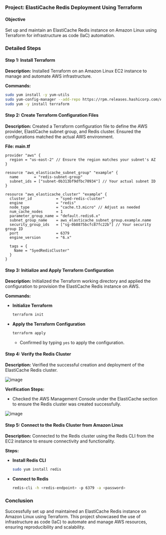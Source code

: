 ### Project: ElastiCache Redis Deployment Using Terraform

#### Objective
Set up and maintain an ElastiCache Redis instance on Amazon Linux using Terraform for infrastructure as code (IaC) automation.

### Detailed Steps

#### Step 1: Install Terraform
**Description:** Installed Terraform on an Amazon Linux EC2 instance to manage and automate AWS infrastructure.

**Commands:**
```bash
sudo yum install -y yum-utils
sudo yum-config-manager --add-repo https://rpm.releases.hashicorp.com/AmazonLinux/hashicorp.repo
sudo yum -y install terraform
```

#### Step 2: Create Terraform Configuration Files
**Description:** Created a Terraform configuration file to define the AWS provider, ElastiCache subnet group, and Redis cluster. Ensured the configurations matched the actual AWS environment.

**File: main.tf**
```hcl
provider "aws" {
  region = "us-east-2" // Ensure the region matches your subnet's AZ
}

resource "aws_elasticache_subnet_group" "example" {
  name       = "redis-subnet-group"
  subnet_ids = ["subnet-0b313bf9dfbc70934"] // Your actual subnet ID
}

resource "aws_elasticache_cluster" "example" {
  cluster_id           = "syed-redis-cluster"
  engine               = "redis"
  node_type            = "cache.t3.micro" // Adjust as needed
  num_cache_nodes      = 1
  parameter_group_name = "default.redis6.x"
  subnet_group_name    = aws_elasticache_subnet_group.example.name
  security_group_ids   = ["sg-0b8875bcfc87fc22b"] // Your security group ID
  port                 = 6379
  engine_version       = "6.x"

  tags = {
    Name = "SyedRedisCluster"
  }
}
```

#### Step 3: Initialize and Apply Terraform Configuration
**Description:** Initialized the Terraform working directory and applied the configuration to provision the ElastiCache Redis instance on AWS.

**Commands:**
- **Initialize Terraform**
  ```bash
  terraform init
  ```

- **Apply the Terraform Configuration**
  ```bash
  terraform apply
  ```
  - Confirmed by typing `yes` to apply the configuration.

#### Step 4: Verify the Redis Cluster
**Description:** Verified the successful creation and deployment of the ElastiCache Redis cluster.

![image](https://github.com/user-attachments/assets/796ed8f7-2353-45b6-aaa9-db1604c53eac)

**Verification Steps:**
- Checked the AWS Management Console under the ElastiCache section to ensure the Redis cluster was created successfully.

![image](https://github.com/user-attachments/assets/89305cdc-30bc-4536-ac2c-78766b937306)

#### Step 5: Connect to the Redis Cluster from Amazon Linux
**Description:** Connected to the Redis cluster using the Redis CLI from the EC2 instance to ensure connectivity and functionality.

**Steps:**
- **Install Redis CLI**
  ```bash
  sudo yum install redis
  ```

- **Connect to Redis**
  ```bash
  redis-cli -h <redis-endpoint> -p 6379 -a <password>
  ```

### Conclusion
Successfully set up and maintained an ElastiCache Redis instance on Amazon Linux using Terraform. This project showcased the use of infrastructure as code (IaC) to automate and manage AWS resources, ensuring reproducibility and scalability.


